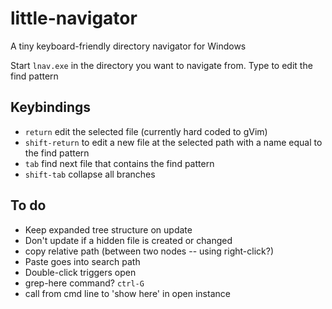 little-navigator
================

A tiny keyboard-friendly directory navigator for Windows

Start `lnav.exe` in the directory you want to navigate from.
Type to edit the find pattern

Keybindings
-----------
* `return` edit the selected file (currently hard coded to gVim)
* `shift-return` to edit a new file at the selected path with a name equal to the find pattern
* `tab` find next file that contains the find pattern
* `shift-tab` collapse all branches

To do
-----
* Keep expanded tree structure on update
* Don't update if a hidden file is created or changed
* copy relative path (between two nodes -- using right-click?)
* Paste goes into search path
* Double-click triggers open
* grep-here command? `ctrl-G`
* call from cmd line to 'show here' in open instance
